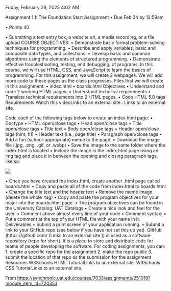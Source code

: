 

Friday, February 28, 2025
4:02 AM

Assignment 1.1: The Foundation
Start Assignment
• Due Feb 24 by 12:59am
 
• Points 40
 
• Submitting a text entry box, a website url, a media recording, or a file upload
COURSE OBJECTIVES:
• Demonstrate basic formal problem-solving techniques for programming.
• Describe and apply variables, basic and composite data types, and collections.
• Develop basic and common algorithms using the elements of structured programming.
• Demonstrate effective troubleshooting, testing, and debugging, of programs. 
In this course, we will use HTML, CSS, and JavaScript to learn the basics of programming. For this assignment, we will create 2 webpages. We will add more code to these pages as the class progresses. 
Files that we will create in this assignment:
• index.html
• boards.html
Objectives
• Understand and code 2 working HTML pages.
• Understand technical requirements
• Translate technical requirements into 2 HTML pages.
• Code HTML 5.0 tags
Requirements
Watch this videoLinks to an external site.:
Links to an external site.

Code each of the following tags below to create an index.html page:
• Doctype
• HTML open/close tags
• Head open/close tags
• Title open/close tags
• Title text
• Body open/close tags
• Header open/close tags (hint, h1)
• Header text (i.e., page title)
• Paragraph open/close tags
• Add a fun (school-appropriate) meme to the page. 
• Download the image file (.jpg, .png, .gif, or .webp)
• Save the image to the same folder where the index.html is located
• Include the image in the index.html page using an img tag and place it in between the opening and closing paragraph tags, like so:
<p>
    <img id="memeImage" src="replace_with_the_file_name_and_extension_of_the_image">
</p>
• Once you have created the index.html, create another .html page called boards.html
• Copy and paste all of the code from index.html to boards.html
• Change the title text and the header text
• Remove the meme image (delete the whole <img ... > tag)
• Copy and paste the program objectives for your major into the boards.html page. 
• The program objectives can be found in the University Catalog: UAT Catalogs
• Create a nice look and feel for the user.
• Comment above almost every line of your code
• Comment syntax: <!-- This is an HTML comment -->
• Put a comment at the top of your HTML file with your name in it.
Deliverables
• Submit a print screen of your application running.
• Submit a link to your GitHub repo (see below if you have not set this up yet). 
GitHub (https://github.com/ (Links to an external site.)) is used as a software repository (repo for short). It is a place to store and distribute code for teams of people developing the software. 
For coding assignments, you can:
1. create a specific repo for the assignment
2. make the repo public
3. submit the location of that repo as the submission for the assignment
Resources
W3Schools HTML TutorialLinks to an external site.
W3Schools CSS TutorialLinks to an external site.

From <https://synchronic.uat.edu/courses/7033/assignments/251018?module_item_id=720353> 